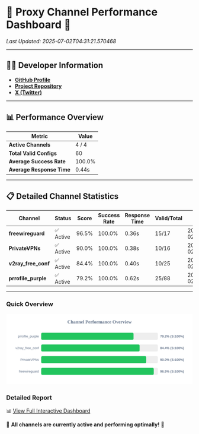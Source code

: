 # 🌟 Proxy Channel Performance Dashboard 🌟

_Last Updated: 2025-07-02T04:31:21.570468_

---

## 👩‍💻 Developer Information

- **[GitHub Profile](https://github.com/4n0nymou3)**  
- **[Project Repository](https://github.com/4n0nymou3/multi-proxy-config-fetcher)**  
- **[X (Twitter)](https://x.com/4n0nymou3)**  

---

## 📊 Performance Overview

| Metric                | Value       |
|-----------------------|-------------|
| **Active Channels**   | 4 / 4       |
| **Total Valid Configs** | 60          |
| **Average Success Rate** | 100.0%      |
| **Average Response Time** | 0.44s       |

---

## 📋 Detailed Channel Statistics

| Channel          | Status     | Score  | Success Rate | Response Time | Valid/Total | Last Success               |
|------------------|------------|--------|--------------|---------------|-------------|----------------------------|
| **freewireguard**  | ✅ Active  | 96.5%  | 100.0% | 0.36s         | 15/17       | 2025-07-02T04:31:21.568737 |
| **PrivateVPNs**  | ✅ Active  | 90.0%  | 100.0% | 0.38s         | 10/16       | 2025-07-02T04:31:21.176116 |
| **v2ray_free_conf**  | ✅ Active  | 84.4%  | 100.0% | 0.40s         | 10/25       | 2025-07-02T04:31:20.759442 |
| **prrofile_purple**  | ✅ Active  | 79.2%  | 100.0% | 0.62s         | 25/88       | 2025-07-02T04:31:20.281694 |

---

### Quick Overview
<div align="center">
  <a href="https://raw.githubusercontent.com/nullluser/NullRepo/refs/heads/main/assets/channel_stats_chart.svg">
    <img src="https://raw.githubusercontent.com/nullluser/NullRepo/refs/heads/main/assets/channel_stats_chart.svg" alt="Source Performance Statistics" width="800">
  </a>
</div>

### Detailed Report
📊 [View Full Interactive Dashboard](https://htmlpreview.github.io/?https://github.com/nullluser/NullRepo/blob/main/assets/performance_report.html)

🎉 **All channels are currently active and performing optimally!** 🎉
